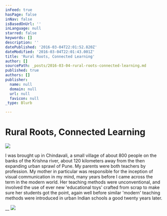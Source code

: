 ```yaml
---
inFeed: true
hasPage: false
inNav: false
isBasedOnUrl: ''
inLanguage: null
starred: false
keywords: []
description: ''
datePublished: '2016-03-04T22:01:52.820Z'
dateModified: '2016-03-04T22:01:43.001Z'
title: 'Rural Roots, Connected Learning'
author: []
sourcePath: _posts/2016-03-04-rural-roots-connected-learning.md
published: true
authors: []
publisher:
  name: null
  domain: null
  url: null
  favicon: null
_type: Blurb

---
```

# Rural Roots, Connected Learning
![](https://the-grid-user-content.s3-us-west-2.amazonaws.com/a6ec8576-052b-453b-8caf-4fc4f9e63d7f.jpg)

I was brought up in Chindavali, a small village of about 800 people on the banks of the Krishna river, about 120 kilometers away from the then expanding urban sprawl of Pune. My parents were both teachers by profession. My mother in particular was responsible for the inception of visual communication in my mind, many years before I came across the term in the modern world. Her teaching methods were unconventional, and involved the use of ever new 'educational toys' crafted from scrap to make sure her students got the point, again well before similar 'modern' teaching methods were introduced in urban Indian schools a good twenty years later. 

__
![](https://the-grid-user-content.s3-us-west-2.amazonaws.com/8f8f9da0-1d13-4849-9f07-7062ea187e6c.jpg)